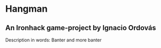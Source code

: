 # Hangman 
## An Ironhack game-project by Ignacio Ordovás

Description in words: Banter and more banter
